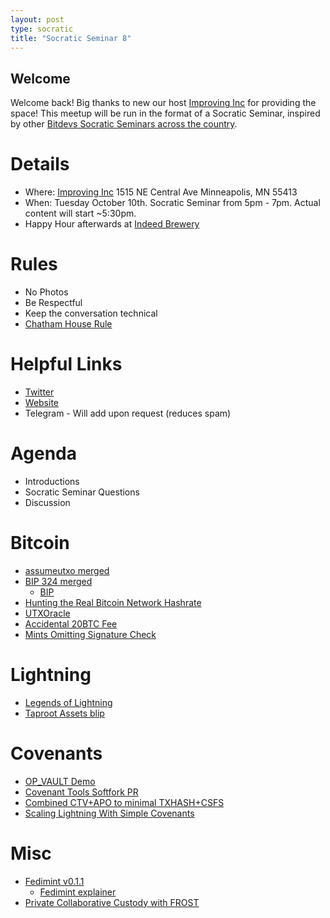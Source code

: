```yaml
---
layout: post
type: socratic
title: "Socratic Seminar 8"
---
```


## Welcome

Welcome back! Big thanks to new our host [Improving Inc](https://improving.com/) for providing the space!
This meetup will be run in the format of a Socratic Seminar, inspired by other [Bitdevs Socratic Seminars across the country](https://bitdevs.org/cities).

# Details
 - Where: [Improving Inc](https://www.google.com/maps/place/1515+NE+Central+Ave,+Minneapolis,+MN+55413/@45.0037797,-93.2469316,17z/data=!4m6!3m5!1s0x52b32d965c06ad57:0x277e62e6c3015129!8m2!3d45.0039428!4d-93.2456978!16s%2Fg%2F11bw3z3dw6) 1515 NE Central Ave Minneapolis, MN 55413
 - When: Tuesday October 10th. Socratic Seminar from 5pm - 7pm. Actual content will start ~5:30pm. 
 - Happy Hour afterwards at [Indeed Brewery](https://www.indeedbrewing.com/)

# Rules
 - No Photos
 - Be Respectful
 - Keep the conversation technical
 - [Chatham House Rule](https://www.facilitator.school/blog/chatham-house-rule)

# Helpful Links
 - [Twitter](https://twitter.com/BitcoinersMPLS)
 - [Website](https://bitdevsmpls.org)
 - Telegram - Will add upon request (reduces spam)

# Agenda
 - Introductions
 - Socratic Seminar Questions
 - Discussion

# Bitcoin
 - [assumeutxo merged](https://github.com/bitcoin/bitcoin/pull/27596)
 - [BIP 324 merged](https://github.com/bitcoin/bitcoin/pull/28331)
   - [BIP](https://github.com/dhruv/bips/blob/bip324/bip-0324.mediawiki)
 - [Hunting the Real Bitcoin Network Hashrate](https://blog.lopp.net/hunting-the-real-bitcoin-network-hashrate/)
 - [UTXOracle](https://utxo.live/oracle/)
 - [Accidental 20BTC Fee](https://mempool.space/tx/d5392d474b4c436e1c9d1f4ff4be5f5f9bb0eb2e26b61d2781751474b7e870fd)
 - [Mints Omitting Signature Check](https://twitter.com/mononautical/status/1705457795745595570)

# Lightning
 - [Legends of Lightning](https://www.thrillerbitcoin.com/legends-of-lightning-hackathon/)
 - [Taproot Assets blip](https://lists.linuxfoundation.org/pipermail/lightning-dev/2023-September/004089.html)

# Covenants
 - [OP_VAULT Demo](https://www.youtube.com/watch?v=7Zwm5iHFyBQ&t=1s)
 - [Covenant Tools Softfork PR](https://github.com/bitcoin/bitcoin/pull/28550)
 - [Combined CTV+APO to minimal TXHASH+CSFS](https://gist.github.com/reardencode/2aa98700b720174598d21989dd46e781)
 - [Scaling Lightning With Simple Covenants](https://lists.linuxfoundation.org/pipermail/bitcoin-dev/2023-September/021943.html)

# Misc
 - [Fedimint v0.1.1](https://github.com/fedimint/fedimint/releases/tag/v0.1.1)
   - [Fedimint explainer](https://fedimint.org/docs/intro)
 - [Private Collaborative Custody with FROST](https://gist.github.com/nickfarrow/4be776782bce0c12cca523cbc203fb9d/#private-collaborative-custody-with-frost)